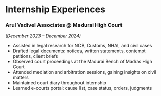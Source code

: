 # Internship Experiences

### Arul Vadivel Associates @ Madurai High Court  
*(December 2023 – December 2024)*  
- Assisted in legal research for NCB, Customs, NHAI, and civil cases  
- Drafted legal documents: notices, written statements, contempt petitions, client briefs  
- Observed court proceedings at the Madurai Bench of Madras High Court  
- Attended mediation and arbitration sessions, gaining insights on civil matters  
- Maintained court diary throughout internship  
- Learned e-courts portal: cause list, case status, orders, judgments
